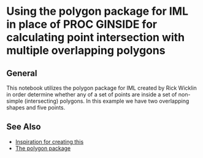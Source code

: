 # Using the polygon package for IML in place of PROC GINSIDE for calculating point intersection with multiple overlapping polygons

## General

This notebook utilizes the polygon package for IML created by Rick Wicklin in order determine whether any of a set of points are inside a set of non-simple (intersecting) polygons.  In this example we have two overlapping shapes and five points.

## See Also
* [Inspiration for creating this](https://communities.sas.com/t5/Graphics-Programming/Proc-Ginside-with-Shapefile-that-has-multiple-overlapping/m-p/564243/highlight/true#M18262)
* [The polygon package](https://communities.sas.com/t5/SAS-IML-File-Exchange/The-polygon-Package/ta-p/263210)